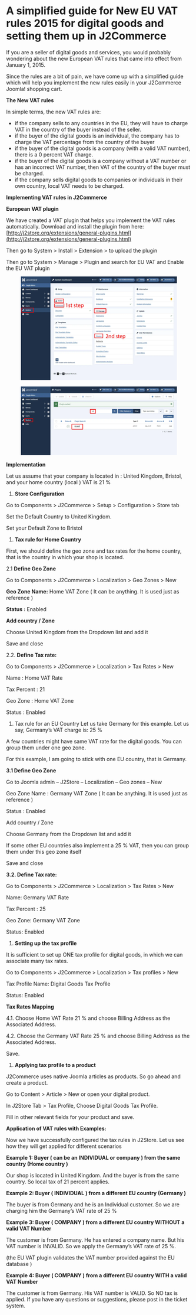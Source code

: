 # A simplified guide for New EU VAT rules 2015 for digital goods and setting them up in J2Commerce

If you are a seller of digital goods and services, you would probably wondering about the new European VAT rules that came into effect from January 1, 2015.

Since the rules are a bit of pain, we have come up with a simplified guide which will help you implement the new rules easily in your J2Commerce Joomla! shopping cart.

**The New VAT rules**

In simple terms, the new VAT rules are:

* if the company sells to any countries in the EU, they will have to charge VAT in the country of the buyer instead of the seller.
* if the buyer of the digital goods is an individual, the company has to charge the VAT percentage from the country of the buyer
* if the buyer of the digital goods is a company (with a valid VAT number), there is a 0 percent VAT charge.
* if the buyer of the digital goods is a company without a VAT number or has an incorrect VAT number, then VAT of the country of the buyer must be charged.
* if the company sells digital goods to companies or individuals in their own country, local VAT needs to be charged.

**Implementing VAT rules in J2Commerce**

**European VAT plugin**

We have created a VAT plugin that helps you implement the VAT rules automatically. Download and install the plugin from here: [http://j2store.org/extensions/general-plugins.html](http://j2store.org/extensions/general-plugins.html)

Then go to System  > Install > Extension > to upload the plugin

Then go to System > Manage > Plugin and search for EU VAT and Enable the EU VAT plugin

<figure><img src="../.gitbook/assets/vat-tax-6.webp" alt=""><figcaption></figcaption></figure>

<figure><img src="../.gitbook/assets/vat-tax-7.webp" alt=""><figcaption></figcaption></figure>

**Implementation**

Let us assume that your company is located in : United Kingdom, Bristol, and your home country (local ) VAT is 21 %

1. **Store Configuration**

Go to Components > J2Commerce > Setup > Configuration > Store tab

Set the Default Country to United Kingdom.&#x20;

Set your Default Zone to Bristol

1. **Tax rule for Home Country**

First, we should define the geo zone and tax rates for the home country, that is the country in which your shop is located.

2.1 **Define Geo Zone**

Go to Components > J2Commerce > Localization > Geo Zones > New

**Geo Zone Name:** Home VAT Zone ( It can be anything. It is used just as reference )

**Status :** Enabled

**Add country / Zone**

Choose United Kingdom from the Dropdown list and add it

Save and close

2.2. **Define Tax rate:**

Go to Components > J2Commerce > Localization > Tax Rates > New

Name : Home VAT Rate

Tax Percent : 21

Geo Zone : Home VAT Zone&#x20;

Status : Enabled

1. Tax rule for an EU Country Let us take Germany for this example. Let us say, Germany’s VAT charge is: 25 %

A few countries might have same VAT rate for the digital goods. You can group them under one geo zone.

For this example, I am going to stick with one EU country, that is Germany.

**3.1 Define Geo Zone**

Go to Joomla admin – J2Store – Localization – Geo zones – New

Geo Zone Name : Germany VAT Zone ( It can be anything. It is used just as reference )

Status : Enabled

Add country / Zone

Choose Germany from the Dropdown list and add it

If some other EU countries also implement a 25 % VAT, then you can group them under this geo zone itself

Save and close

**3.2. Define Tax rate:**

Go to Components > J2Commerce > Localization > Tax Rates > New

Name: Germany VAT Rate&#x20;

Tax Percent : 25

Geo Zone: Germany VAT Zone

Status: Enabled

1. **Setting up the tax profile**

It is sufficient to set up ONE tax profile for digital goods, in which we can associate many tax rates.

Go to Components > J2Commerce > Localization > Tax profiles > New

Tax Profile Name: Digital Goods Tax Profile

Status: Enabled

**Tax Rates Mapping**

4.1. Choose Home VAT Rate 21 % and choose Billing Address as the Associated Address.

4.2. Choose the Germany VAT Rate 25 % and choose Billing Address as the Associated Address.

Save.

1. **Applying tax profile to a product**

J2Commerce uses native Joomla articles as products. So go ahead and create a product.

Go to Content > Article > New or open your digital product.

In J2Store Tab > Tax Profile, Choose Digital Goods Tax Profile.

Fill in other relevant fields for your product and save.

**Application of VAT rules with Examples:**

Now we have successfully configured the tax rules in J2Store. Let us see how they will get applied for different scenarios

**Example 1: Buyer ( can be an INDIVIDUAL or company ) from the same country (Home country )**

Our shop is located in United Kingdom. And the buyer is from the same country. So local tax of 21 percent applies.

**Example 2: Buyer ( INDIVIDUAL ) from a different EU country (Germany )**

The buyer is from Germany and he is an Individual customer. So we are charging him the Germany’s VAT rate of 25 %

**Example 3: Buyer ( COMPANY ) from a different EU country WITHOUT a valid VAT Number**

The customer is from Germany. He has entered a company name. But his VAT number is INVALID. So we apply the Germany’s VAT rate of 25 %.

(the EU VAT plugin validates the VAT number provided against the EU database )

**Example 4: Buyer ( COMPANY ) from a different EU country WITH a valid VAT Number**

The customer is from Germany. His VAT number is VALID. So NO tax is applied. If you have any questions or suggestions, please post in the ticket system.
